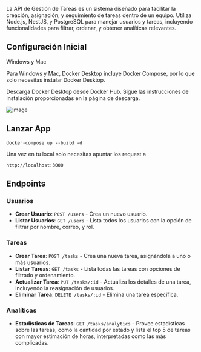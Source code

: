 La API de Gestión de Tareas es un sistema diseñado para facilitar la creación, asignación, y seguimiento de tareas dentro de un equipo. Utiliza Node.js, NestJS, y PostgreSQL para manejar usuarios y tareas, incluyendo funcionalidades para filtrar, ordenar, y obtener analíticas relevantes.

## Configuración Inicial

Windows y Mac

Para Windows y Mac, Docker Desktop incluye Docker Compose, por lo que solo necesitas instalar Docker Desktop.

Descarga Docker Desktop desde Docker Hub.
Sigue las instrucciones de instalación proporcionadas en la página de descarga.

![image](https://github.com/AlonSerrano/puul-challenge/assets/10080082/a4c68010-b3d0-4b43-adde-46c8ff87aec2)


## Lanzar App

```
docker-compose up --build -d
```

Una vez en tu local solo necesitas apuntar los request a

```
http://localhost:3000
```

## Endpoints

### Usuarios

- **Crear Usuario**: `POST /users` - Crea un nuevo usuario.
- **Listar Usuarios**: `GET /users` - Lista todos los usuarios con la opción de filtrar por nombre, correo, y rol.

### Tareas

- **Crear Tarea**: `POST /tasks` - Crea una nueva tarea, asignándola a uno o más usuarios.
- **Listar Tareas**: `GET /tasks` - Lista todas las tareas con opciones de filtrado y ordenamiento.
- **Actualizar Tarea**: `PUT /tasks/:id` - Actualiza los detalles de una tarea, incluyendo la reasignación de usuarios.
- **Eliminar Tarea**: `DELETE /tasks/:id` - Elimina una tarea específica.

### Analíticas

- **Estadísticas de Tareas**: `GET /tasks/analytics` - Provee estadísticas sobre las tareas, como la cantidad por estado y  lista el top 5 de tareas con mayor estimación de horas, interpretadas como las más complicadas.


